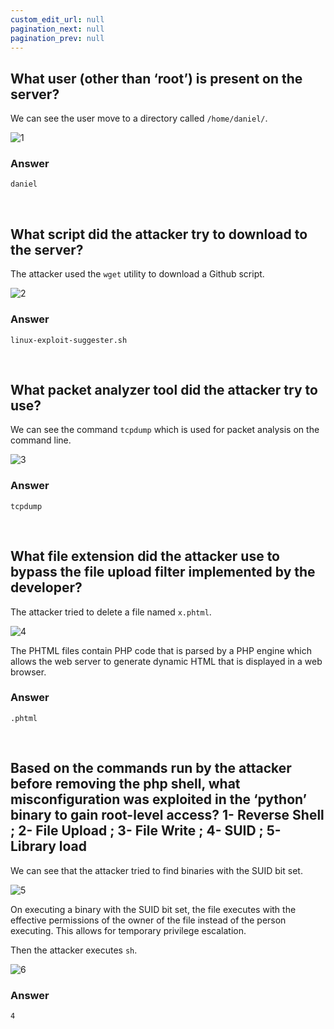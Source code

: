 ```yaml
---
custom_edit_url: null
pagination_next: null
pagination_prev: null
---
```


## What user (other than ‘root’) is present on the server?
We can see the user move to a directory called `/home/daniel/`.

![1](https://github.com/Knign/Write-ups/assets/110326359/00f29ed8-d311-4368-a901-1edb63630ceb)

### Answer
```
daniel
```

&nbsp;

## What script did the attacker try to download to the server?
The attacker used the `wget` utility to download a Github script. 

![2](https://github.com/Knign/Write-ups/assets/110326359/1c912724-bb41-4e3f-b484-d4794770d217)

### Answer
```
linux-exploit-suggester.sh
```

&nbsp;

## What packet analyzer tool did the attacker try to use?
We can see the command `tcpdump` which is used for packet analysis on the command line.

![3](https://github.com/Knign/Write-ups/assets/110326359/9a3a0f68-e00d-4897-84b2-624eef3513d7)

### Answer
```
tcpdump
```

&nbsp;

## What file extension did the attacker use to bypass the file upload filter implemented by the developer?
The attacker tried to delete a file named `x.phtml`.

![4](https://github.com/Knign/Write-ups/assets/110326359/73a40386-280f-4003-9890-7c4d5cac8d85)

The PHTML files contain PHP code that is parsed by a PHP engine which allows the web server to generate dynamic HTML that is displayed in a web browser.
### Answer
```
.phtml
```

&nbsp;

## Based on the commands run by the attacker before removing the php shell, what misconfiguration was exploited in the ‘python’ binary to gain root-level access? 1- Reverse Shell ; 2- File Upload ; 3- File Write ; 4- SUID ; 5- Library load

We can see that the attacker tried to find binaries with the SUID bit set.

![5](https://github.com/Knign/Write-ups/assets/110326359/c75c5453-814b-47c3-888e-7a6a43df2581)

On executing a binary with the SUID bit set, the file executes with the effective permissions of the owner of the file instead of the person executing. This allows for temporary privilege escalation.

Then the attacker executes `sh`.

![6](https://github.com/Knign/Write-ups/assets/110326359/1eadcd52-21db-4424-96f4-7e425dec2093)

### Answer
```
4
```
